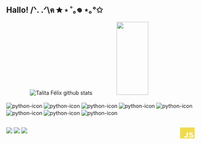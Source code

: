 ## Hallo! /ᐠ. .ᐟ\ฅ ✮ ⋆ ˚｡𖦹 ⋆｡°✩

<!--
- 🎒 I'm a Control and Automantion Engeneering student at Federal University of Minas Gerais and a member of it's robotics team Autobotz.
- 📚 I have a great knowlogy in C and C++, I have done some projects with Arduino and know a lit bit of eletronics.
- 🌱 I'm currently learning how to work with ROS and gazebo and I'm studiyng python, php and Computer Vision.
- 😄 Pronouns: ela|dela
-->

<!-- Profile stats -->

<div align="center">  
  <a href-"https://github.com/TalitaSaphira"></a>
  <img width="49%" height="195px" src="https://github-readme-stats.vercel.app/api?username=TalitaSaphira&show_icons=true&count_private=true&hide_border=true&title_color=5D3FD3&icon_color=5D3FD3&text_color=c9d1d9&bg_color=0d1117" alt="Talita Félix github stats" /> 
  <img width="41%" height="195px" src="https://github-readme-stats.vercel.app/api/top-langs/?username=TalitaSaphira&layout=compact&hide_border=true&title_color=5D3FD3&text_color=5D3FD3&bg_color=0d1117" />
</div>

<!-- Languages icons -->

<div style="display: inline_block"><br>
  <img align="center" alt="python-icon" height="30" width="40" src="https://cdn.jsdelivr.net/gh/devicons/devicon/icons/python/python-original.svg" />  
  <img align="center" alt="python-icon" height="30" width="40" src="https://cdn.jsdelivr.net/gh/devicons/devicon/icons/cplusplus/cplusplus-original.svg" />
  <img align="center" alt="python-icon" height="30" width="40" src="https://cdn.jsdelivr.net/gh/devicons/devicon/icons/c/c-original.svg" />
  <img align="center" alt="python-icon" height="30" width="40" src="https://cdn.jsdelivr.net/gh/devicons/devicon/icons/opencv/opencv-original.svg" /> 
  <img align="center" alt="python-icon" height="30" width="40" src="https://cdn.jsdelivr.net/gh/devicons/devicon/icons/arduino/arduino-original.svg" /> 
  <img align="center" alt="python-icon" height="30" width="40" src="https://cdn.jsdelivr.net/gh/devicons/devicon/icons/php/php-original.svg" />
  <img align="center" alt="python-icon" height="30" width="40" src="https://cdn.jsdelivr.net/gh/devicons/devicon/icons/r/r-original.svg" />
  <img align="center" alt="python-icon" height="30" width="40" src="https://cdn.jsdelivr.net/gh/devicons/devicon/icons/qt/qt-original.svg" />
          
</div>

##

<!-- Social media and gif-->

<div> 
  <a href="https://instagram.com/talita_fl" target="_blank"><img src="https://img.shields.io/badge/-Instagram-%23E4405F?style=for-the-badge&logo=instagram&logoColor=white" target="_blank"></a>
  <a href = "mailto:talitafelixlucio2004@gmail.com"><img src="https://img.shields.io/badge/-Gmail-%23333?style=for-the-badge&logo=gmail&logoColor=red" target="_blank"></a>
  <a href="https://www.linkedin.com/in/talita-f%C3%A9lix-l%C3%BAcio-6aa656201" target="_blank"><img src="https://img.shields.io/badge/-LinkedIn-%230077B5?style=for-the-badge&logo=linkedin&logoColor=white" target="_blank"></a> 
  <img align="right" alt="Rafa-Js" height="30" width="40" src="https://raw.githubusercontent.com/devicons/devicon/master/icons/javascript/javascript-plain.svg">
</div>






